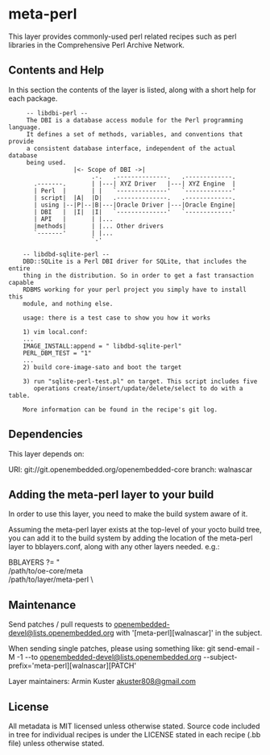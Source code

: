 meta-perl
=========
This layer provides commonly-used perl related recipes such as perl libraries
in the Comprehensive Perl Archive Network.

Contents and Help
-----------------

In this section the contents of the layer is listed, along with a short
help for each package.

         -- libdbi-perl --
         The DBI is a database access module for the Perl programming language.
         It defines a set of methods, variables, and conventions that provide
         a consistent database interface, independent of the actual database
         being used.
                      |<- Scope of DBI ->|
                           .-.   .--------------.   .-------------.
           .-------.       | |---| XYZ Driver   |---| XYZ Engine  |
           | Perl  |       | |   `--------------'   `-------------'
           | script|  |A|  |D|   .--------------.   .-------------.
           | using |--|P|--|B|---|Oracle Driver |---|Oracle Engine|
           | DBI   |  |I|  |I|   `--------------'   `-------------'
           | API   |       | |...
           |methods|       | |... Other drivers
           `-------'       | |...
                           `-'

        -- libdbd-sqlite-perl --
        DBD::SQLite is a Perl DBI driver for SQLite, that includes the entire
        thing in the distribution. So in order to get a fast transaction capable
        RDBMS working for your perl project you simply have to install this
        module, and nothing else.

        usage: there is a test case to show you how it works

        1) vim local.conf:
        ...
        IMAGE_INSTALL:append = " libdbd-sqlite-perl"
        PERL_DBM_TEST = "1"
        ...
        2) build core-image-sato and boot the target

        3) run "sqlite-perl-test.pl" on target. This script includes five
           operations create/insert/update/delete/select to do with a table.

        More information can be found in the recipe's git log.

Dependencies
------------

This layer depends on:

  URI: git://git.openembedded.org/openembedded-core
  branch: walnascar 

Adding the meta-perl layer to your build
---------------------------------------

In order to use this layer, you need to make the build system aware of
it.

Assuming the meta-perl layer exists at the top-level of your
yocto build tree, you can add it to the build system by adding the
location of the meta-perl layer to bblayers.conf, along with any
other layers needed. e.g.:

  BBLAYERS ?= " \
    /path/to/oe-core/meta \
    /path/to/layer/meta-perl \

Maintenance
-----------

Send patches / pull requests to openembedded-devel@lists.openembedded.org with
'[meta-perl][walnascar]' in the subject.

When sending single patches, please using something like:
git send-email -M -1 --to openembedded-devel@lists.openembedded.org --subject-prefix='meta-perl][walnascar][PATCH'

Layer maintainers: Armin Kuster <akuster808@gmail.com>
    

License
-------

All metadata is MIT licensed unless otherwise stated. Source code included
in tree for individual recipes is under the LICENSE stated in each recipe
(.bb file) unless otherwise stated.
